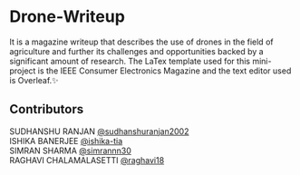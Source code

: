 # Drone-Writeup

 It is a magazine writeup that describes the use of drones in the field of agriculture and further its challenges and opportunities backed by a significant amount of research. The LaTex template used for this mini-project is the IEEE Consumer Electronics Magazine and the text editor used is Overleaf.✨
 
 
## Contributors

SUDHANSHU RANJAN [@sudhanshuranjan2002](https://github.com/sudhanshuranjan2002) </br>
ISHIKA BANERJEE [@ishika-tia](https://github.com/ishika-tia) </br>
SIMRAN SHARMA [@simrannn30](https://github.com/simrannn30) </br>
RAGHAVI CHALAMALASETTI [@raghavi18](https://github.com/raghavi18)
